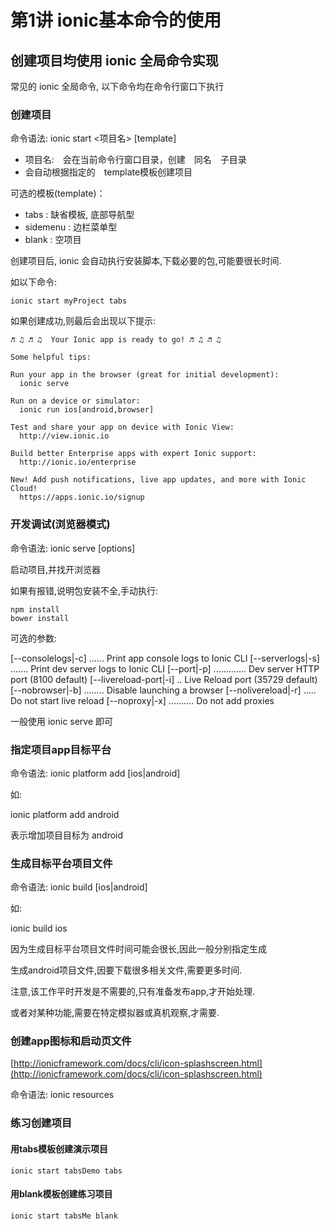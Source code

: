 # 第1讲 ionic基本命令的使用

## 创建项目均使用 ionic 全局命令实现

常见的 ionic 全局命令, 以下命令均在命令行窗口下执行

### 创建项目

命令语法: ionic start <项目名> [template]

- 项目名:　会在当前命令行窗口目录，创建　同名　子目录
- 会自动根据指定的　template模板创建项目

可选的模板(template)：

- tabs : 缺省模板, 底部导航型
- sidemenu : 边栏菜单型
- blank : 空项目

创建项目后, ionic 会自动执行安装脚本,下载必要的包,可能要很长时间.

如以下命令:

```
ionic start myProject tabs
```

如果创建成功,则最后会出现以下提示:

```
♬ ♫ ♬ ♫  Your Ionic app is ready to go! ♬ ♫ ♬ ♫

Some helpful tips:

Run your app in the browser (great for initial development):
  ionic serve

Run on a device or simulator:
  ionic run ios[android,browser]

Test and share your app on device with Ionic View:
  http://view.ionic.io

Build better Enterprise apps with expert Ionic support:
  http://ionic.io/enterprise

New! Add push notifications, live app updates, and more with Ionic Cloud!
  https://apps.ionic.io/signup
```

### 开发调试(浏览器模式)


命令语法: ionic serve [options]

启动项目,并找开浏览器

如果有报错,说明包安装不全,手动执行:

```
npm install
bower install
```


可选的参数:

[--consolelogs|-c] ......  Print app console logs to Ionic CLI
[--serverlogs|-s] .......  Print dev server logs to Ionic CLI
[--port|-p] .............  Dev server HTTP port (8100 default)
[--livereload-port|-i] ..  Live Reload port (35729 default)
[--nobrowser|-b] ........  Disable launching a browser
[--nolivereload|-r] .....  Do not start live reload
[--noproxy|-x] ..........  Do not add proxies


一般使用 ionic serve 即可


### 指定项目app目标平台

命令语法: ionic platform add [ios|android]

如:

ionic platform add android

表示增加项目目标为  android

### 生成目标平台项目文件

命令语法: ionic build [ios|android]

如: 

ionic build ios

因为生成目标平台项目文件时间可能会很长,因此一般分别指定生成

生成android项目文件,因要下载很多相关文件,需要更多时间.

注意,该工作平时开发是不需要的,只有准备发布app,才开始处理.

或者对某种功能,需要在特定模拟器或真机观察,才需要.

### 创建app图标和启动页文件

[http://ionicframework.com/docs/cli/icon-splashscreen.html](http://ionicframework.com/docs/cli/icon-splashscreen.html)

命令语法: ionic resources


### 练习创建项目

#### 用tabs模板创建演示项目

```
ionic start tabsDemo tabs
```

#### 用blank模板创建练习项目

```
ionic start tabsMe blank
```



